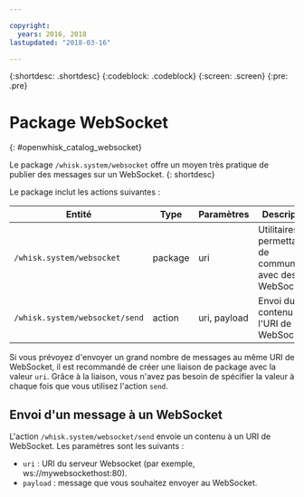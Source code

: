 ```yaml
---

copyright:
  years: 2016, 2018
lastupdated: "2018-03-16"

---
```


{:shortdesc: .shortdesc}
{:codeblock: .codeblock}
{:screen: .screen}
{:pre: .pre}

# Package WebSocket
{: #openwhisk_catalog_websocket}

Le package `/whisk.system/websocket` offre un moyen très pratique de publier des messages sur un WebSocket.
{: shortdesc}

Le package inclut les actions suivantes :

| Entité | Type | Paramètres | Description |
| --- | --- | --- | --- |
| `/whisk.system/websocket` | package | uri | Utilitaires permettant de communiquer avec des WebSockets |
| `/whisk.system/websocket/send` | action | uri, payload | Envoi du contenu à l'URI de WebSocket |

Si vous prévoyez d'envoyer un grand nombre de messages au même URI de WebSocket, il est recommandé de créer une liaison de package avec la valeur `uri`. Grâce à la liaison, vous n'avez pas besoin de spécifier la valeur à chaque fois que vous utilisez l'action `send`.

## Envoi d'un message à un WebSocket

L'action `/whisk.system/websocket/send` envoie un contenu à un URI de WebSocket. Les paramètres sont les suivants :

- `uri` : URI du serveur Websocket (par exemple, ws://mywebsockethost:80).
- `payload` : message que vous souhaitez envoyer au WebSocket.

